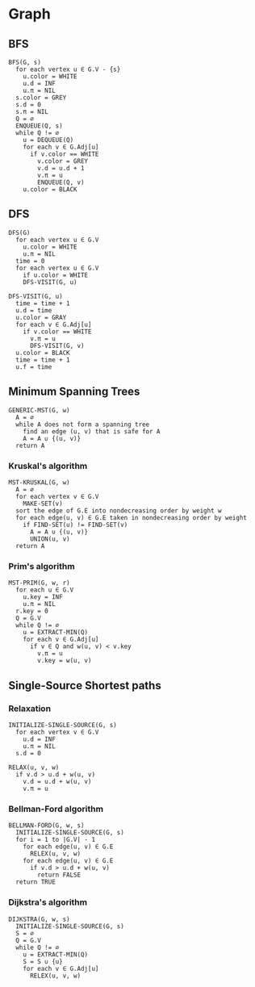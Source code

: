 # Graph

## BFS

```<b>tag</b>
BFS(G, s)
  for each vertex u ∈ G.V - {s}
    u.color = WHITE
    u.d = INF
    u.π = NIL
  s.color = GREY
  s.d = 0
  s.π = NIL
  Q = ∅
  ENQUEUE(Q, s)
  while Q != ∅
    u = DEQUEUE(Q)
    for each v ∈ G.Adj[u]
      if v.color == WHITE
        v.color = GREY
        v.d = u.d + 1
        v.π = u
        ENQUEUE(Q, v)
    u.color = BLACK
```

## DFS

```<b>tag</b>
DFS(G)
  for each vertex u ∈ G.V
    u.color = WHITE
    u.π = NIL
  time = 0
  for each vertex u ∈ G.V
    if u.color = WHITE
    DFS-VISIT(G, u)

DFS-VISIT(G, u)
  time = time + 1
  u.d = time
  u.color = GRAY
  for each v ∈ G.Adj[u]
    if v.color == WHITE
      v.π = u
      DFS-VISIT(G, v)
  u.color = BLACK
  time = time + 1
  u.f = time
```

## Minimum Spanning Trees

```<b>tag</b>
GENERIC-MST(G, w)
  A = ∅
  while A does not form a spanning tree
    find an edge (u, v) that is safe for A
    A = A ∪ {(u, v)}
  return A
```

### Kruskal's algorithm

```<b>tag</b>
MST-KRUSKAL(G, w)
  A = ∅
  for each vertex v ∈ G.V
    MAKE-SET(v)
  sort the edge of G.E into nondecreasing order by weight w
  for each edge(u, v) ∈ G.E taken in nondecreasing order by weight
    if FIND-SET(u) != FIND-SET(v)
      A = A ∪ {(u, v)}
      UNION(u, v)
  return A
```

### Prim's algorithm

```<b>tag</b>
MST-PRIM(G, w, r)
  for each u ∈ G.V
    u.key = INF
    u.π = NIL
  r.key = 0
  Q = G.V
  while Q != ∅
    u = EXTRACT-MIN(Q)
    for each v ∈ G.Adj[u]
      if v ∈ Q and w(u, v) < v.key
        v.π = u
        v.key = w(u, v)
```

## Single-Source Shortest paths

### Relaxation

```<b>tag</b>
INITIALIZE-SINGLE-SOURCE(G, s)
  for each vertex v ∈ G.V
    u.d = INF
    u.π = NIL
  s.d = 0

RELAX(u, v, w)
  if v.d > u.d + w(u, v)
    v.d = u.d + w(u, v)
    v.π = u
```

### Bellman-Ford algorithm

```<b>tag</b>
BELLMAN-FORD(G, w, s)
  INITIALIZE-SINGLE-SOURCE(G, s)
  for i = 1 to |G.V| - 1
    for each edge(u, v) ∈ G.E
      RELEX(u, v, w)
    for each edge(u, v) ∈ G.E
      if v.d > u.d + w(u, v)
        return FALSE
  return TRUE
```

### Dijkstra's algorithm

```<b>tag</b>
DIJKSTRA(G, w, s)
  INITIALIZE-SINGLE-SOURCE(G, s)
  S = ∅
  Q = G.V
  while Q != ∅
    u = EXTRACT-MIN(Q)
    S = S ∪ {u}
    for each v ∈ G.Adj[u]
      RELEX(u, v, w)
```
